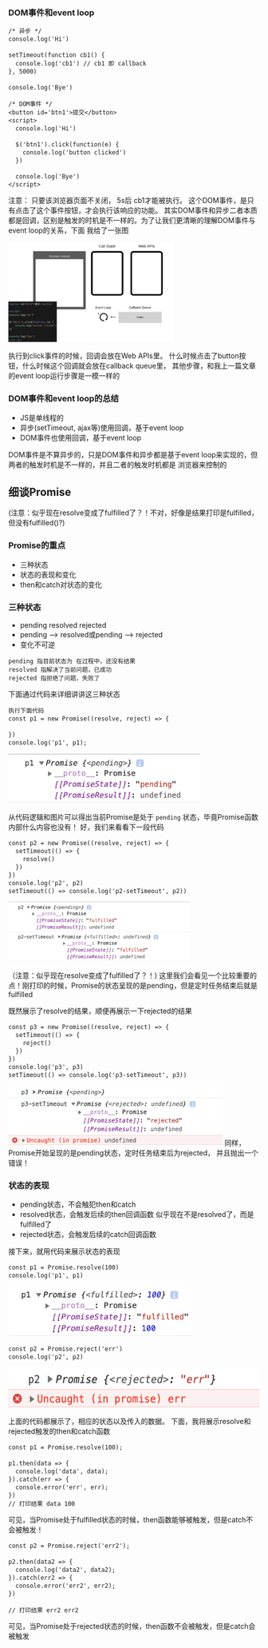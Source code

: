 ### DOM事件和event loop
```
/* 异步 */
console.log('Hi')

setTimeout(function cb1() {
  console.log('cb1') // cb1 即 callback
}, 5000)

console.log('Bye')

/* DOM事件 */
<button id='btn1'>提交</button>
<script>
  console.log('Hi')
  
  $('btn1').click(function(e) {
    console.log('button clicked')
  })
  
  console.log('Bye')
</script>
```
注意： 只要该浏览器页面不关闭， 5s后 cb1才能被执行。 这个DOM事件，是只有点击了这个事件按钮，才会执行该响应的功能。
其实DOM事件和异步二者本质都是回调，区别是触发的时机是不一样的。为了让我们更清晰的理解DOM事件与event loop的关系，下面
我给了一张图

<img src='https://github.com/Bruce-shuai/Books/blob/main/JS基础/异步/photos/Event%20loop%20-%2012.png' height='200px' />

执行到click事件的时候，回调会放在Web APIs里。 什么时候点击了button按钮，什么时候这个回调就会放在callback queue里，
其他步骤，和我上一篇文章的event loop运行步骤是一模一样的

### DOM事件和event loop的总结
 - JS是单线程的
 - 异步(setTimeout, ajax等)使用回调，基于event loop
 - DOM事件也使用回调，基于event loop

DOM事件是不算异步的，只是DOM事件和异步都是基于event loop来实现的，但两者的触发时机是不一样的，并且二者的触发时机都是
浏览器来控制的


## 细谈Promise
(注意：似乎现在resolve变成了fulfilled了？！不对，好像是结果打印是fulfilled，但没有fulfilled()?)
### Promise的重点
 - 三种状态
 - 状态的表现和变化
 - then和catch对状态的变化

### 三种状态
 - pending resolved rejected
 - pending --> resolved或pending --> rejected
 - 变化不可逆

```
pending 指目前状态为 在过程中，还没有结果
resolved 指解决了当前问题，已成功
rejected 指拒绝了问题，失败了
```

下面通过代码来详细讲讲这三种状态
```
执行下面代码
const p1 = new Promise((resolve, reject) => {

})
console.log('p1', p1);    
```
<img src='https://github.com/Bruce-shuai/Books/blob/main/JS基础/异步/photos/Promise%20-%201.png' height='100px'/>

从代码逻辑和图片可以得出当前Promise是处于 `pending` 状态，毕竟Promise函数内部什么内容也没有！
好，我们来看看下一段代码

```
const p2 = new Promise((resolve, reject) => {
  setTimeout(() => {
    resolve()
  })
})
console.log('p2', p2)
setTimeout(() => console.log('p2-setTimeout', p2))
```
<img src='https://github.com/Bruce-shuai/Books/blob/main/JS基础/异步/photos/Promise%20-%202.png' height='120px' />

（注意：似乎现在resolve变成了fulfilled了？！)
这里我们会看见一个比较重要的点！刚打印的时候，Promise的状态呈现的是pending，但是定时任务结束后就是fulfilled

既然展示了resolve的结果，顺便再展示一下rejected的结果

```
const p3 = new Promise((resolve, reject) => {
  setTimeout(() => {
    reject()
  })
})
console.log('p3', p3)
setTimeout(() => console.log('p3-setTimeout', p3))
```
<img src='https://github.com/Bruce-shuai/Books/blob/main/JS基础/异步/photos/Promise%20-%203.png' height='120px' />
同样，Promise开始呈现的是pending状态，定时任务结束后为rejected， 并且抛出一个错误！

### 状态的表现
 - pending状态，不会触犯then和catch
 - resolved状态，会触发后续的then回调函数    似乎现在不是resolved了，而是fulfilled了
 - rejected状态，会触发后续的catch回调函数

接下来，就用代码来展示状态的表现
```
const p1 = Promise.resolve(100)
console.log('p1', p1)
```
<img src='https://github.com/Bruce-shuai/Books/blob/main/JS基础/异步/photos/Promise%20-%204.png' height='100px' />

```
const p2 = Promise.reject('err')
console.log('p2', p2)
```
<img src='https://github.com/Bruce-shuai/Books/blob/main/JS基础/异步/photos/Promise%20-%205.png' height='80px' />

上面的代码都展示了，相应的状态以及传入的数据。
下面，我将展示resolve和rejected触发的then和catch函数

```
const p1 = Promise.resolve(100);

p1.then(data => {
  console.log('data', data);
}).catch(err => {
  console.error('err', err);
})
// 打印结果 data 100
```
可见，当Promise处于fulfilled状态的时候，then函数能够被触发，但是catch不会被触发！

```
const p2 = Promise.reject('err2');

p2.then(data2 => {
  console.log('data2', data2);
}).catch(err2 => {
  console.error('err2', err2);
})

// 打印结果 err2 err2
```
可见，当Promise处于rejected状态的时候，then函数不会被触发，但是catch会被触发
